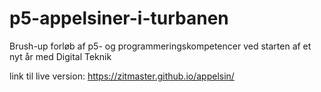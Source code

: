 # p5-appelsiner-i-turbanen
Brush-up forløb af p5- og programmeringskompetencer ved starten af et nyt år med Digital Teknik

link til live version: https://zitmaster.github.io/appelsin/
